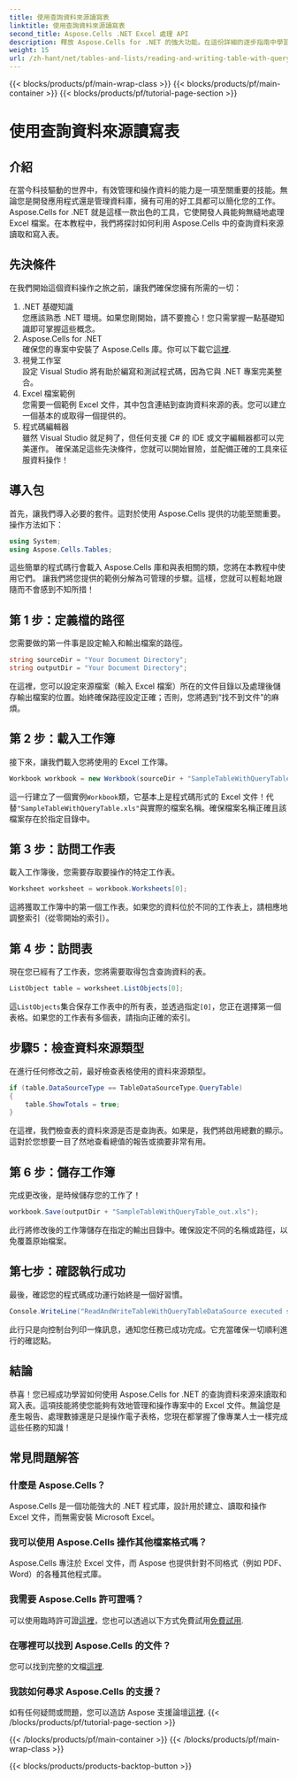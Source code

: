 ```yaml
---
title: 使用查詢資料來源讀寫表
linktitle: 使用查詢資料來源讀寫表
second_title: Aspose.Cells .NET Excel 處理 API
description: 釋放 Aspose.Cells for .NET 的強大功能。在這份詳細的逐步指南中學習如何使用查詢資料來源讀取和寫入表。
weight: 15
url: /zh-hant/net/tables-and-lists/reading-and-writing-table-with-query-data-source/
---
```


{{< blocks/products/pf/main-wrap-class >}}
{{< blocks/products/pf/main-container >}}
{{< blocks/products/pf/tutorial-page-section >}}

# 使用查詢資料來源讀寫表

## 介紹
在當今科技驅動的世界中，有效管理和操作資料的能力是一項至關重要的技能。無論您是開發應用程式還是管理資料庫，擁有可用的好工具都可以簡化您的工作。 Aspose.Cells for .NET 就是這樣一款出色的工具，它使開發人員能夠無縫地處理 Excel 檔案。在本教程中，我們將探討如何利用 Aspose.Cells 中的查詢資料來源讀取和寫入表。
## 先決條件
在我們開始這個資料操作之旅之前，讓我們確保您擁有所需的一切：
1. .NET 基礎知識  
   您應該熟悉 .NET 環境。如果您剛開始，請不要擔心！您只需掌握一點基礎知識即可掌握這些概念。
2. Aspose.Cells for .NET  
   確保您的專案中安裝了 Aspose.Cells 庫。你可以下載它[這裡](https://releases.aspose.com/cells/net/).
3. 視覺工作室  
   設定 Visual Studio 將有助於編寫和測試程式碼，因為它與 .NET 專案完美整合。
4. Excel 檔案範例  
   您需要一個範例 Excel 文件，其中包含連結到查詢資料來源的表。您可以建立一個基本的或取得一個提供的。
5. 程式碼編輯器  
   雖然 Visual Studio 就足夠了，但任何支援 C# 的 IDE 或文字編輯器都可以完美運作。
確保滿足這些先決條件，您就可以開始冒險，並配備正確的工具來征服資料操作！
## 導入包
首先，讓我們導入必要的套件。這對於使用 Aspose.Cells 提供的功能至關重要。操作方法如下：
```csharp
using System;
using Aspose.Cells.Tables;
```
這些簡單的程式碼行會載入 Aspose.Cells 庫和與表相關的類，您將在本教程中使用它們。
讓我們將您提供的範例分解為可管理的步驟。這樣，您就可以輕鬆地跟隨而不會感到不知所措！
## 第 1 步：定義檔的路徑
您需要做的第一件事是設定輸入和輸出檔案的路徑。 
```csharp
string sourceDir = "Your Document Directory";
string outputDir = "Your Document Directory";
```
在這裡，您可以設定來源檔案（輸入 Excel 檔案）所在的文件目錄以及處理後儲存輸出檔案的位置。始終確保路徑設定正確；否則，您將遇到“找不到文件”的麻煩。
## 第 2 步：載入工作簿
接下來，讓我們載入您將使用的 Excel 工作簿。
```csharp
Workbook workbook = new Workbook(sourceDir + "SampleTableWithQueryTable.xls");
```
這一行建立了一個實例`Workbook`類，它基本上是程式碼形式的 Excel 文件！代替`"SampleTableWithQueryTable.xls"`與實際的檔案名稱。確保檔案名稱正確且該檔案存在於指定目錄中。
## 第 3 步：訪問工作表
載入工作簿後，您需要存取要操作的特定工作表。
```csharp
Worksheet worksheet = workbook.Worksheets[0];
```
這將獲取工作簿中的第一個工作表。如果您的資料位於不同的工作表上，請相應地調整索引（從零開始的索引）。
## 第 4 步：訪問表
現在您已經有了工作表，您將需要取得包含查詢資料的表。
```csharp
ListObject table = worksheet.ListObjects[0];
```
這`ListObjects`集合保存工作表中的所有表，並透過指定`[0]`，您正在選擇第一個表格。如果您的工作表有多個表，請指向正確的索引。
## 步驟5：檢查資料來源類型
在進行任何修改之前，最好檢查表格使用的資料來源類型。
```csharp
if (table.DataSourceType == TableDataSourceType.QueryTable)
{
    table.ShowTotals = true;
}
```
在這裡，我們檢查表的資料來源是否是查詢表。如果是，我們將啟用總數的顯示。這對於您想要一目了然地查看總值的報告或摘要非常有用。
## 第 6 步：儲存工作簿
完成更改後，是時候儲存您的工作了！
```csharp
workbook.Save(outputDir + "SampleTableWithQueryTable_out.xls");
```
此行將修改後的工作簿儲存在指定的輸出目錄中。確保設定不同的名稱或路徑，以免覆蓋原始檔案。
## 第七步：確認執行成功
最後，確認您的程式碼成功運行始終是一個好習慣。
```csharp
Console.WriteLine("ReadAndWriteTableWithQueryTableDataSource executed successfully.");
```
此行只是向控制台列印一條訊息，通知您任務已成功完成。它充當確保一切順利進行的確認點。
## 結論
恭喜！您已經成功學習如何使用 Aspose.Cells for .NET 的查詢資料來源來讀取和寫入表。這項技能將使您能夠有效地管理和操作專案中的 Excel 文件。無論您是產生報告、處理數據還是只是操作電子表格，您現在都掌握了像專業人士一樣完成這些任務的知識！
## 常見問題解答
### 什麼是 Aspose.Cells？  
Aspose.Cells 是一個功能強大的 .NET 程式庫，設計用於建立、讀取和操作 Excel 文件，而無需安裝 Microsoft Excel。
### 我可以使用 Aspose.Cells 操作其他檔案格式嗎？  
Aspose.Cells 專注於 Excel 文件，而 Aspose 也提供針對不同格式（例如 PDF、Word）的各種其他程式庫。
### 我需要 Aspose.Cells 許可證嗎？  
可以使用臨時許可證[這裡](https://purchase.aspose.com/temporary-license/)，您也可以透過以下方式免費試用[免費試用](https://releases.aspose.com/).
### 在哪裡可以找到 Aspose.Cells 的文件？  
您可以找到完整的文檔[這裡](https://reference.aspose.com/cells/net/).
### 我該如何尋求 Aspose.Cells 的支援？  
如有任何疑問或問題，您可以造訪 Aspose 支援論壇[這裡](https://forum.aspose.com/c/cells/9).
{{< /blocks/products/pf/tutorial-page-section >}}

{{< /blocks/products/pf/main-container >}}
{{< /blocks/products/pf/main-wrap-class >}}

{{< blocks/products/products-backtop-button >}}
